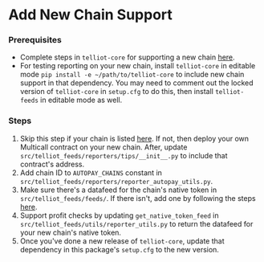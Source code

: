 # Add New Chain Support

### Prerequisites
- Complete steps in `telliot-core` for supporting a new chain [here](https://tellor-io.github.io/telliot-core/add-chain/).
- For testing reporting on your new chain, install `telliot-core` in editable mode `pip install -e ~/path/to/telliot-core` to include new chain support in that dependency. You may need to comment out the locked version of `telliot-core` in `setup.cfg` to do this, then install `telliot-feeds` in editable mode as well.

### Steps
1. Skip this step if your chain is listed [here](https://github.com/mds1/multicall#multicall3-contract-addresses). If not, then deploy your own Multicall contract on your new chain. After, update `src/telliot_feeds/reporters/tips/__init__.py` to include that contract's address.
2. Add chain ID to `AUTOPAY_CHAINS` constant in `src/telliot_feeds/reporters/reporter_autopay_utils.py`.
3. Make sure there's a datafeed for the chain's native token in `src/telliot_feeds/feeds/`. If there isn't, add one by following the steps [here](https://tellor-io.github.io/telliot-feeds/add-spot-price/).
4. Support profit checks by updating `get_native_token_feed` in `src/telliot_feeds/utils/reporter_utils.py` to return the datafeed for your new chain's native token.
5. Once you've done a new release of `telliot-core`, update that dependency in this package's `setup.cfg` to the new version.
